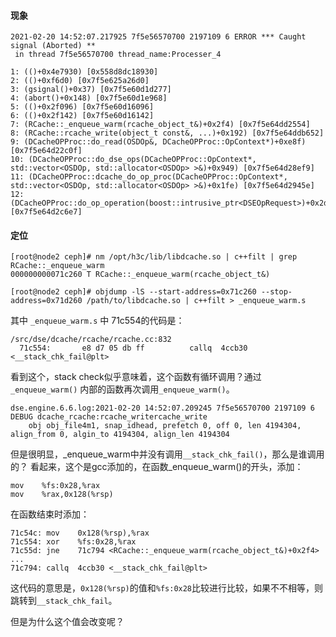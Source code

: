 #### 现象
```
2021-02-20 14:52:07.217925 7f5e56570700 2197109 6 ERROR *** Caught signal (Aborted) **
 in thread 7f5e56570700 thread_name:Processer_4

1: (()+0x4e7930) [0x558d8dc18930]
2: (()+0xf6d0) [0x7f5e625a26d0]
3: (gsignal()+0x37) [0x7f5e60d1d277]
4: (abort()+0x148) [0x7f5e60d1e968]
5: (()+0x2f096) [0x7f5e60d16096]
6: (()+0x2f142) [0x7f5e60d16142]
7: (RCache::_enqueue_warm(rcache_object_t&)+0x2f4) [0x7f5e64dd2554]
8: (RCache::rcache_write(object_t const&, ...)+0x192) [0x7f5e64ddb652]
9: (DCacheOPProc::do_read(OSDOp&, DCacheOPProc::OpContext*)+0xe8f) [0x7f5e64d22c0f]
10: (DCacheOPProc::do_dse_ops(DCacheOPProc::OpContext*, std::vector<OSDOp, std::allocator<OSDOp> >&)+0x949) [0x7f5e64d28ef9]
11: (DCacheOPProc::dcache_do_op_proc(DCacheOPProc::OpContext*, std::vector<OSDOp, std::allocator<OSDOp> >&)+0x1fe) [0x7f5e64d2945e]
12: (DCacheOPProc::do_op_operation(boost::intrusive_ptr<DSEOpRequest>)+0x2d17) [0x7f5e64d2c6e7]
```
#### 定位
```
[root@node2 ceph]# nm /opt/h3c/lib/libdcache.so | c++filt | grep RCache::_enqueue_warm
000000000071c260 T RCache::_enqueue_warm(rcache_object_t&)

[root@node2 ceph]# objdump -lS --start-address=0x71c260 --stop-address=0x71d260 /path/to/libdcache.so | c++filt > _enqueue_warm.s
```
其中 `_enqueue_warm.s` 中 71c554的代码是：
```
/src/dse/dcache/rcache/rcache.cc:832
  71c554:       e8 d7 05 db ff          callq  4ccb30 <__stack_chk_fail@plt>
```
看到这个，stack check似乎意味着，这个函数有循环调用？通过 `_enqueue_warm()` 内部的函数再次调用`_enqueue_warm()`。

```
dse.engine.6.6.log:2021-02-20 14:52:07.209245 7f5e56570700 2197109 6 DEBUG dcache_rcache:rcache_writercache_write 
    obj obj_file4m1, snap_idhead, prefetch 0, off 0, len 4194304, align_from 0, algin_to 4194304, align_len 4194304
```
但是很明显，_enqueue_warm中并没有调用`__stack_chk_fail()`，那么是谁调用的？
看起来，这个是gcc添加的，在函数_enqueue_warm()的开头，添加：
```
mov    %fs:0x28,%rax
mov    %rax,0x128(%rsp)
```
在函数结束时添加：
```
71c54c: mov    0x128(%rsp),%rax
71c554: xor    %fs:0x28,%rax
71c55d: jne    71c794 <RCache::_enqueue_warm(rcache_object_t&)+0x2f4>
...
71c794: callq  4ccb30 <__stack_chk_fail@plt> 
```
这代码的意思是，`0x128(%rsp)`的值和`%fs:0x28`比较进行比较，如果不不相等，则跳转到`__stack_chk_fail`。

但是为什么这个值会改变呢？
